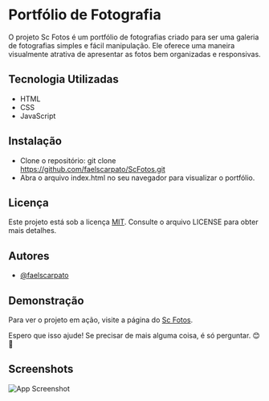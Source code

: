 
# Portfólio de Fotografia

O projeto Sc Fotos é um portfólio de fotografias criado para ser uma galeria de fotografias simples e fácil manipulação. Ele oferece uma maneira visualmente atrativa de apresentar as fotos bem organizadas e responsivas.




## Tecnologia Utilizadas

- HTML
- CSS
- JavaScript
## Instalação

- Clone o repositório: git clone https://github.com/faelscarpato/ScFotos.git
- Abra o arquivo index.html no seu navegador para visualizar o portfólio.

## Licença

Este projeto está sob a licença [MIT](https://choosealicense.com/licenses/mit/). Consulte o arquivo LICENSE para obter mais detalhes.


## Autores

- [@faelscarpato](https://www.github.com/faelscarpato)


## Demonstração

Para ver o projeto em ação, visite a página do [Sc Fotos](https://faelscarpato.github.io/ScFotos/).



Espero que isso ajude! Se precisar de mais alguma coisa, é só perguntar. 😊📸

## Screenshots

![App Screenshot](https://faelscarpato.github.io/ScFotos/images/tela.png)

